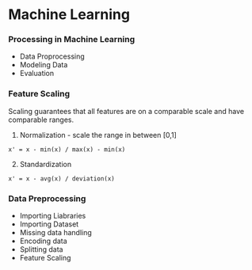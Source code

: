 # Machine Learning

### Processing in Machine Learning

- Data Proprocessing
- Modeling Data
- Evaluation

### Feature Scaling

Scaling guarantees that all features are on a comparable scale and have comparable ranges.

1. Normalization - scale the range in between [0,1]

```
x' = x - min(x) / max(x) - min(x)
```

2. Standardization

```
x' = x - avg(x) / deviation(x)
```

### Data Preprocessing

- Importing Liabraries
- Importing Dataset
- Missing data handling
- Encoding data
- Splitting data
- Feature Scaling
